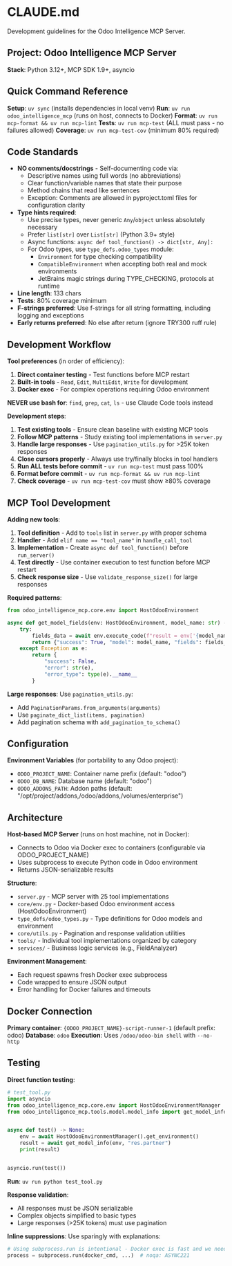 # CLAUDE.md

Development guidelines for the Odoo Intelligence MCP Server.

## Project: Odoo Intelligence MCP Server

**Stack**: Python 3.12+, MCP SDK 1.9+, asyncio

## Quick Command Reference

**Setup**: `uv sync` (installs dependencies in local venv)
**Run**: `uv run odoo_intelligence_mcp` (runs on host, connects to Docker)
**Format**: `uv run mcp-format && uv run mcp-lint`
**Tests**: `uv run mcp-test` (ALL must pass - no failures allowed)
**Coverage**: `uv run mcp-test-cov` (minimum 80% required)

## Code Standards

- **NO comments/docstrings** - Self-documenting code via:
    - Descriptive names using full words (no abbreviations)
    - Clear function/variable names that state their purpose
    - Method chains that read like sentences
    - Exception: Comments are allowed in pyproject.toml files for configuration clarity
- **Type hints required**:
    - Use precise types, never generic `Any`/`object` unless absolutely necessary
    - Prefer `list[str]` over `List[str]` (Python 3.9+ style)
    - Async functions: `async def tool_function() -> dict[str, Any]:`
    - For Odoo types, use `type_defs.odoo_types` module:
        - `Environment` for type checking compatibility
        - `CompatibleEnvironment` when accepting both real and mock environments
        - JetBrains magic strings during TYPE_CHECKING, protocols at runtime
- **Line length**: 133 chars
- **Tests**: 80% coverage minimum
- **F-strings preferred**: Use f-strings for all string formatting, including logging and exceptions
- **Early returns preferred**: No else after return (ignore TRY300 ruff rule)

## Development Workflow

**Tool preferences** (in order of efficiency):

1. **Direct container testing** - Test functions before MCP restart
2. **Built-in tools** - `Read`, `Edit`, `MultiEdit`, `Write` for development
3. **Docker exec** - For complex operations requiring Odoo environment

**NEVER use bash for**: `find`, `grep`, `cat`, `ls` - use Claude Code tools instead

**Development steps**:

1. **Test existing tools** - Ensure clean baseline with existing MCP tools
2. **Follow MCP patterns** - Study existing tool implementations in `server.py`
3. **Handle large responses** - Use `pagination_utils.py` for >25K token responses
4. **Close cursors properly** - Always use try/finally blocks in tool handlers
5. **Run ALL tests before commit** - `uv run mcp-test` must pass 100%
6. **Format before commit** - `uv run mcp-format && uv run mcp-lint`
7. **Check coverage** - `uv run mcp-test-cov` must show ≥80% coverage

## MCP Tool Development

**Adding new tools**:

1. **Tool definition** - Add to `tools` list in `server.py` with proper schema
2. **Handler** - Add `elif name == "tool_name"` in `handle_call_tool`
3. **Implementation** - Create `async def tool_function()` before `run_server()`
4. **Test directly** - Use container execution to test function before MCP restart
5. **Check response size** - Use `validate_response_size()` for large responses

**Required patterns**:

```python
from odoo_intelligence_mcp.core.env import HostOdooEnvironment

async def get_model_fields(env: HostOdooEnvironment, model_name: str) -> dict[str, Any]:
    try:
        fields_data = await env.execute_code(f"result = env['{model_name}'].fields_get()")
        return {"success": True, "model": model_name, "fields": fields_data}
    except Exception as e:
        return {
            "success": False,
            "error": str(e),
            "error_type": type(e).__name__
        }
```

**Large responses**: Use `pagination_utils.py`:

- Add `PaginationParams.from_arguments(arguments)`
- Use `paginate_dict_list(items, pagination)`
- Add pagination schema with `add_pagination_to_schema()`

## Configuration

**Environment Variables** (for portability to any Odoo project):
- `ODOO_PROJECT_NAME`: Container name prefix (default: "odoo")
- `ODOO_DB_NAME`: Database name (default: "odoo")
- `ODOO_ADDONS_PATH`: Addon paths (default: "/opt/project/addons,/odoo/addons,/volumes/enterprise")

## Architecture

**Host-based MCP Server** (runs on host machine, not in Docker):

- Connects to Odoo via Docker exec to containers (configurable via ODOO_PROJECT_NAME)
- Uses subprocess to execute Python code in Odoo environment
- Returns JSON-serializable results

**Structure**:

- `server.py` - MCP server with 25 tool implementations
- `core/env.py` - Docker-based Odoo environment access (HostOdooEnvironment)
- `type_defs/odoo_types.py` - Type definitions for Odoo models and environment
- `core/utils.py` - Pagination and response validation utilities
- `tools/` - Individual tool implementations organized by category
- `services/` - Business logic services (e.g., FieldAnalyzer)

**Environment Management**:

- Each request spawns fresh Docker exec subprocess
- Code wrapped to ensure JSON output
- Error handling for Docker failures and timeouts

## Docker Connection

**Primary container**: `{ODOO_PROJECT_NAME}-script-runner-1` (default prefix: odoo)
**Database**: `odoo`
**Execution**: Uses `/odoo/odoo-bin shell` with `--no-http`

## Testing

**Direct function testing**:

```python
# test_tool.py
import asyncio
from odoo_intelligence_mcp.core.env import HostOdooEnvironmentManager
from odoo_intelligence_mcp.tools.model.model_info import get_model_info


async def test() -> None:
    env = await HostOdooEnvironmentManager().get_environment()
    result = await get_model_info(env, "res.partner")
    print(result)


asyncio.run(test())
```

**Run**: `uv run python test_tool.py`

**Response validation**:

- All responses must be JSON serializable
- Complex objects simplified to basic types
- Large responses (>25K tokens) must use pagination

**Inline suppressions**: Use sparingly with explanations:

```python
# Using subprocess.run is intentional - Docker exec is fast and we need the simplicity
process = subprocess.run(docker_cmd, ...)  # noqa: ASYNC221
```